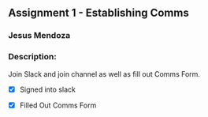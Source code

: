## Assignment 1 - Establishing Comms
### Jesus Mendoza
### Description:

Join Slack and join channel as well as fill out Comms Form.

- [x] Signed into slack

- [x] Filled Out Comms Form